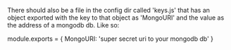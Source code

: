 There should also be a file in the config dir called 'keys.js' that has an object exported with the key to that object as 'MongoURI' and the value as the address of a mongodb db. Like so:

  module.exports = {
    MongoURI: 'super secret uri to your mongodb db'
  }
